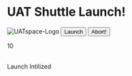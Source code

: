 <!DOCTYPE html>
<html lang="en">
    <head>
        <!--Richard J Shelatz-->
   <head>
       <!--STYLE FOR FONT, SIZE, COLOR, CASE AND BACKGROUND(edited backgroud width to fit)-->
     </head>
   <h1>UAT Shuttle Launch!</h1>
<body>
  <img src= "https://i.ibb.co/smwX0xy/UATspace-Logo.jpg" alt= "UATspace-Logo" border= "0">
<script type = "text/javascript">
//popup enter user names
let user = prompt ("Please Enter User ID");
var userResponse;
//popup if length is over 20 "error re-enter user name must be less then 20 characters"
if (user.length >= 20){
prompt("error re-enter user name must be less then 20 characters")
}
//popup enter badge number
alert (badge = prompt ("Please Enter your Badge Number"));
var badgeResponse;
//popup if badge number is over 3 characters "error badge number must be less then 3 characters"
if (badge.length >= 4){
prompt("error re-enter your badge number must be less then 3 characters")
}
//this statment make the startButton true and the stopButton false
function StartTheCountdown() {
    document.getElementById("startButton").disabled = true;
    document.getElementById("stopButton").disabled = false;

}
//this creats a stop function, and makes the startButton false while the stopButton is true
function stop() {
    document.getElementById("startButton").disabled = false;
    document.getElementById("stopButton").disabled = true;
//this aborts the script
    document.getElementById("CountdownDisplay").innerHTML = document.write("Launch Aborted");
}

//start function
function StartTheCountdown()
{
//variable for   
var countdown = 10;
var countdownTimer = setInterval(function(){
    //if statement to display warning statment at 5 sec or less remaining
if (countdown <= 5){
document.getElementById("WarningStatment").innerHTML = "Warning Less Then 1/2 way to launch!"
}    
//if statemnet that prints blast off when clock reaches zero and just display "Blast Off!"
if (countdown == 0){    
document.getElementById("CountdownDisplay").innerHTML = document.write("Blast Off!");}
//else statement that does the count down
else {
document.getElementById("CountdownDisplay").innerHTML = countdown;}    
countdown -= 1;}, 1000);
//needs to excute on click of the stop button
function stop(){ 
document.getElementById("CountdownDisplay").innerHTML = document.write("Launch Aborted");
}
}


</script>
<!--this button was given the id startButton and excutes the StartTheCountDown function-->
<button type="button" id="startButton" onclick= "StartTheCountdown()">Launch</button>
<!--this button was given the id stopButton and excutes the stop function code-->
<button type="button" id="stopButton" onclick= "stop()">Abort!</button>
<!--this is the count down display-->
<p id="CountdownDisplay">10</p>
<!--line break-->
<br>
<!--paragraph for warning statment-->
<p2 id="WarningStatment">Launch Intilized<p2>
</body>
</html>
